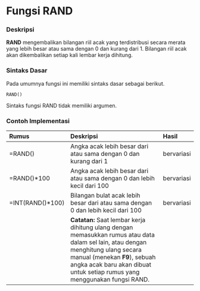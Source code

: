# Fungsi RAND

### Deskripsi

**RAND** mengembalikan bilangan riil acak yang terdistribusi secara merata yang lebih besar atau sama dengan 0 dan kurang dari 1. Bilangan riil acak akan dikembalikan setiap kali lembar kerja dihitung.

### Sintaks Dasar

Pada umumnya fungsi ini memiliki sintaks dasar sebagai berikut.

```text
RAND()
```

Sintaks fungsi RAND tidak memiliki argumen.

### Contoh Implementasi

| **Rumus** | **Deskripsi** | **Hasil** |
| :--- | :--- | :--- |
| =RAND\(\) | Angka acak lebih besar dari atau sama dengan 0 dan kurang dari 1 | bervariasi |
| =RAND\(\)\*100 | Angka acak lebih besar dari atau sama dengan 0 dan lebih kecil dari 100 | bervariasi |
| =INT\(RAND\(\)\*100\) | Bilangan bulat acak lebih besar dari atau sama dengan 0 dan lebih kecil dari 100 | bervariasi |
|  | **Catatan:** Saat lembar kerja dihitung ulang dengan memasukkan rumus atau data dalam sel lain, atau dengan menghitung ulang secara manual \(menekan **F9**\), sebuah angka acak baru akan dibuat untuk setiap rumus yang menggunakan fungsi RAND. |  |

